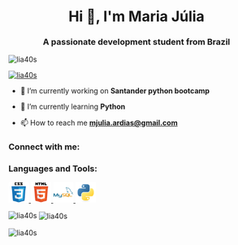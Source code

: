 <h1 align="center">Hi 👋, I'm Maria Júlia</h1>
<h3 align="center">A passionate development student from Brazil</h3>

<p align="left"> <img src="https://komarev.com/ghpvc/?username=lia40s&label=Profile%20views&color=0e75b6&style=flat" alt="lia40s" /> </p>

<p align="left"> <a href="https://github.com/ryo-ma/github-profile-trophy"><img src="https://github-profile-trophy.vercel.app/?username=lia40s" alt="lia40s" /></a> </p>

- 🔭 I’m currently working on **Santander python bootcamp**

- 🌱 I’m currently learning **Python**

- 📫 How to reach me **mjulia.ardias@gmail.com**

<h3 align="left">Connect with me:</h3>
<p align="left">
</p>

<h3 align="left">Languages and Tools:</h3>
<p align="left"> <a href="https://www.w3schools.com/css/" target="_blank" rel="noreferrer"> <img src="https://raw.githubusercontent.com/devicons/devicon/master/icons/css3/css3-original-wordmark.svg" alt="css3" width="40" height="40"/> </a> <a href="https://www.w3.org/html/" target="_blank" rel="noreferrer"> <img src="https://raw.githubusercontent.com/devicons/devicon/master/icons/html5/html5-original-wordmark.svg" alt="html5" width="40" height="40"/> </a> <a href="https://www.mysql.com/" target="_blank" rel="noreferrer"> <img src="https://raw.githubusercontent.com/devicons/devicon/master/icons/mysql/mysql-original-wordmark.svg" alt="mysql" width="40" height="40"/> </a> <a href="https://www.python.org" target="_blank" rel="noreferrer"> <img src="https://raw.githubusercontent.com/devicons/devicon/master/icons/python/python-original.svg" alt="python" width="40" height="40"/> </a> </p>

<p><img align="left" src="https://github-readme-stats.vercel.app/api/top-langs?username=lia40s&show_icons=true&locale=en&layout=compact" alt="lia40s" /></p>

<p>&nbsp;<img align="center" src="https://github-readme-stats.vercel.app/api?username=lia40s&show_icons=true&locale=en" alt="lia40s" /></p>

<p><img align="center" src="https://github-readme-streak-stats.herokuapp.com/?user=lia40s&" alt="lia40s" /></p>